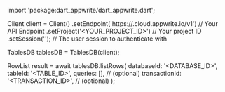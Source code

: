 import 'package:dart_appwrite/dart_appwrite.dart';

Client client = Client()
    .setEndpoint('https://<REGION>.cloud.appwrite.io/v1') // Your API Endpoint
    .setProject('<YOUR_PROJECT_ID>') // Your project ID
    .setSession(''); // The user session to authenticate with

TablesDB tablesDB = TablesDB(client);

RowList result = await tablesDB.listRows(
    databaseId: '<DATABASE_ID>',
    tableId: '<TABLE_ID>',
    queries: [], // (optional)
    transactionId: '<TRANSACTION_ID>', // (optional)
);
